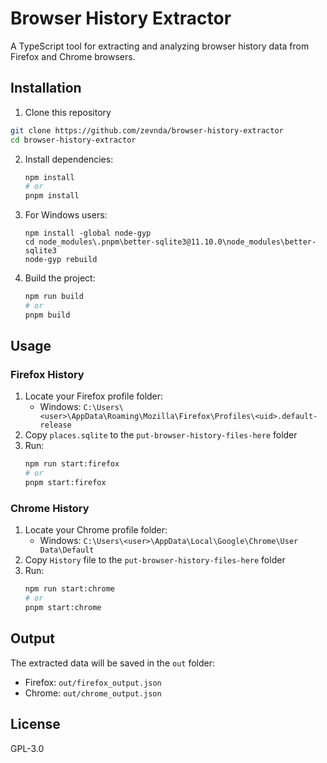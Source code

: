 # Browser History Extractor

A TypeScript tool for extracting and analyzing browser history data from Firefox and Chrome browsers.

## Installation

1. Clone this repository
  ```bash
  git clone https://github.com/zevnda/browser-history-extractor
  cd browser-history-extractor
  ```
2. Install dependencies:
   ```bash
   npm install
   # or
   pnpm install
   ```
3. For Windows users:
   ```
   npm install -global node-gyp
   cd node_modules\.pnpm\better-sqlite3@11.10.0\node_modules\better-sqlite3
   node-gyp rebuild
   ```
4. Build the project:
   ```bash
   npm run build
   # or
   pnpm build
   ```

## Usage

### Firefox History

1. Locate your Firefox profile folder:
   - Windows: `C:\Users\<user>\AppData\Roaming\Mozilla\Firefox\Profiles\<uid>.default-release`
2. Copy `places.sqlite` to the `put-browser-history-files-here` folder
3. Run:
   ```bash
   npm run start:firefox
   # or
   pnpm start:firefox
   ```

### Chrome History

1. Locate your Chrome profile folder:
   - Windows: `C:\Users\<user>\AppData\Local\Google\Chrome\User Data\Default`
2. Copy `History` file to the `put-browser-history-files-here` folder
3. Run:
   ```bash
   npm run start:chrome
   # or
   pnpm start:chrome
   ```

## Output

The extracted data will be saved in the `out` folder:
- Firefox: `out/firefox_output.json`
- Chrome: `out/chrome_output.json`

## License

GPL-3.0